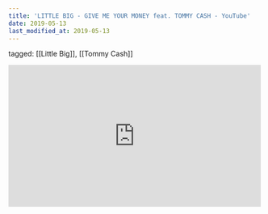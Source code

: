 ```yaml
---
title: 'LITTLE BIG - GIVE ME YOUR MONEY feat. TOMMY CASH - YouTube'
date: 2019-05-13
last_modified_at: 2019-05-13
---
```

tagged: [[Little Big]], [[Tommy Cash]]
<iframe allow="accelerometer; autoplay; clipboard-write; encrypted-media; gyroscope; picture-in-picture" allowfullscreen="" frameborder="0" height="281" id="youtube_iframe" src="https://www.youtube.com/embed/2uTMTyqQxl4?feature=oembed&amp;enablejsapi=1&amp;origin=https://safe.txmblr.com&amp;wmode=opaque" width="500"></iframe>